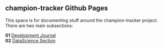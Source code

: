 ## champion-tracker Github Pages

This space is for documenting stuff around the champion-tracker project. There are two 
main subsections:

**01** [Development Journal](journal.md)<br/>
**02** [DataScience Section](2020ds/ds_toc.md)
